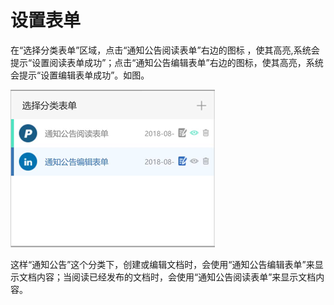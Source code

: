 # 设置表单



在“选择分类表单”区域，点击“通知公告阅读表单”右边的图标 ，使其高亮,系统会提示“设置阅读表单成功”；点击“通知公告编辑表单”右边的图标，使其高亮，系统会提示“设置编辑表单成功”。如图。

![](../../.gitbook/assets/image%20%28104%29.png)

这样“通知公告”这个分类下，创建或编辑文档时，会使用“通知公告编辑表单”来显示文档内容；当阅读已经发布的文档时，会使用“通知公告阅读表单”来显示文档内容。

